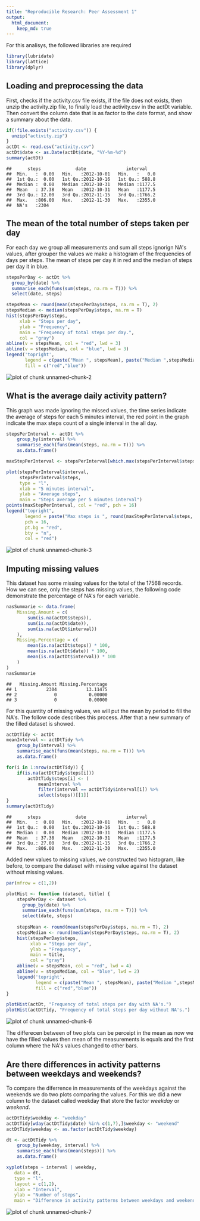 ```yaml
---
title: "Reproducible Research: Peer Assessment 1"
output: 
  html_document: 
    keep_md: true 
---
```


For this analisys, the followed libraries are required


```r
library(lubridate)
library(lattice)
library(dplyr)
```

## Loading and preprocessing the data

First, checks if the activity.csv file exists, if the file does not exists, then
unzip the activity.zip file, to finally load the activity.csv in the actDt variable.
Then convert the column date that is as factor to the date format, and show a summary 
about the data.



```r
if(!file.exists("activity.csv")) {
  unzip("activity.zip")
}
actDt <- read.csv("activity.csv")
actDt$date <- as.Date(actDt$date, "%Y-%m-%d")
summary(actDt)
```

```
##      steps             date               interval     
##  Min.   :  0.00   Min.   :2012-10-01   Min.   :   0.0  
##  1st Qu.:  0.00   1st Qu.:2012-10-16   1st Qu.: 588.8  
##  Median :  0.00   Median :2012-10-31   Median :1177.5  
##  Mean   : 37.38   Mean   :2012-10-31   Mean   :1177.5  
##  3rd Qu.: 12.00   3rd Qu.:2012-11-15   3rd Qu.:1766.2  
##  Max.   :806.00   Max.   :2012-11-30   Max.   :2355.0  
##  NA's   :2304
```


## The mean of the total number of steps taken per day

For each day we group all measurements and sum all steps ignorign NA's values, after grouper the values we make a histogram of the frequencies of days per steps. The mean of steps per day it in red and the median of steps per day it in blue.


```r
stepsPerDay <- actDt %>% 
  group_by(date) %>% 
  summarise_each(funs(sum(steps, na.rm = T))) %>% 
  select(date, steps)

stepsMean <- round(mean(stepsPerDay$steps, na.rm = T), 2)
stepsMedian <- median(stepsPerDay$steps, na.rm = T)
hist(stepsPerDay$steps, 
     xlab = "Steps per day",
     ylab = "Frequency",
     main = "Frequency of total steps per day.", 
     col = "gray")
abline(v = stepsMean, col = "red", lwd = 3)
abline(v = stepsMedian, col = "blue", lwd = 3)
legend('topright', 
       legend = c(paste("Mean ", stepsMean), paste("Median ",stepsMedian)), 
       fill = c("red","blue"))
```

![plot of chunk unnamed-chunk-2](figure/unnamed-chunk-2-1.png)

## What is the average daily activity pattern?

This graph was made ignoring the missed values, the time series indicate the average of steps for each 5 minutes interval, the red point in the graph indicate the max steps count of a single interval in the all day.


```r
stepsPerInterval <- actDt %>%
    group_by(interval) %>%
    summarise_each(funs(mean(steps, na.rm = T))) %>%
    as.data.frame()

maxStepPerInterval <- stepsPerInterval[which.max(stepsPerInterval$steps),]

plot(stepsPerInterval$interval, 
     stepsPerInterval$steps, 
     type = "l", 
     xlab = "5 minutes interval", 
     ylab = "Average steps", 
     main = "Steps average per 5 minutes interval")
points(maxStepPerInterval, col = "red", pch = 16)
legend("topright", 
       legend = paste("Max steps is ", round(maxStepPerInterval$steps, 2)), 
       pch = 16, 
       pt.bg = "red", 
       bty = "n", 
       col = "red")
```

![plot of chunk unnamed-chunk-3](figure/unnamed-chunk-3-1.png)

## Imputing missing values

This dataset has some missing values for the total of the 17568 records. How we can see, only the steps has missing values, the following code demonstrate the percentage of NA's for each variable.


```r
nasSummarie <- data.frame(
    Missing.Amount = c(
        sum(is.na(actDt$steps)),
        sum(is.na(actDt$date)),
        sum(is.na(actDt$interval))
    ),
    Missing.Percentage = c(
        mean(is.na(actDt$steps)) * 100,
        mean(is.na(actDt$date)) * 100,
        mean(is.na(actDt$interval)) * 100
    )
)
nasSummarie
```

```
##   Missing.Amount Missing.Percentage
## 1           2304           13.11475
## 2              0            0.00000
## 3              0            0.00000
```


For this quantity of missing values, we will put the mean by period to fill the NA's. The follow code describes this process. After that a new summary of the filled dataset is showed.


```r
actDtTidy <- actDt
meanInterval <- actDtTidy %>% 
    group_by(interval) %>% 
    summarise_each(funs(mean(steps, na.rm = T))) %>% 
    as.data.frame()

for(i in 1:nrow(actDtTidy)) {
    if(is.na(actDtTidy$steps[i]))
        actDtTidy$steps[i] <- (
            meanInterval %>% 
            filter(interval == actDtTidy$interval[i]) %>% 
            select(steps))[[1]]
}
summary(actDtTidy)
```

```
##      steps             date               interval     
##  Min.   :  0.00   Min.   :2012-10-01   Min.   :   0.0  
##  1st Qu.:  0.00   1st Qu.:2012-10-16   1st Qu.: 588.8  
##  Median :  0.00   Median :2012-10-31   Median :1177.5  
##  Mean   : 37.38   Mean   :2012-10-31   Mean   :1177.5  
##  3rd Qu.: 27.00   3rd Qu.:2012-11-15   3rd Qu.:1766.2  
##  Max.   :806.00   Max.   :2012-11-30   Max.   :2355.0
```

Added new values to missing values, we constructed two histogram, like before, to compare the dataset with missing value against the dataset without missing values.


```r
par(mfrow = c(1,2))

plotHist <- function (dataset, title) {
    stepsPerDay <- dataset %>% 
      group_by(date) %>% 
      summarise_each(funs(sum(steps, na.rm = T))) %>% 
      select(date, steps)
    
    stepsMean <- round(mean(stepsPerDay$steps, na.rm = T), 2)
    stepsMedian <- round(median(stepsPerDay$steps, na.rm = T), 2)
    hist(stepsPerDay$steps, 
         xlab = "Steps per day",
         ylab = "Frequency",
         main = title, 
         col = "gray")
    abline(v = stepsMean, col = "red", lwd = 4)
    abline(v = stepsMedian, col = "blue", lwd = 2)
    legend('topright', 
           legend = c(paste("Mean ", stepsMean), paste("Median ",stepsMedian)), 
           fill = c("red","blue"))
}

plotHist(actDt, "Frequency of total steps per day with NA's.")
plotHist(actDtTidy, "Frequency of total steps per day without NA's.")
```

![plot of chunk unnamed-chunk-6](figure/unnamed-chunk-6-1.png)

The differecen between of two plots can be perceipt in the mean as now we have the filled values then mean of the measurements is equals and the first column where the NA's values changed to other bars.

## Are there differences in activity patterns between weekdays and weekends?

To compare the diferrence in measurements of the weekdays against the weekends we do two plots comparing the values. For this we did a new column to the dataset called weekday that store the factor *weekday* or *weekend*.


```r
actDtTidy$weekday <- "weekday"
actDtTidy[wday(actDtTidy$date) %in% c(1,7),]$weekday <- "weekend"
actDtTidy$weekday <- as.factor(actDtTidy$weekday)

dt <- actDtTidy %>% 
    group_by(weekday, interval) %>% 
    summarise_each(funs(mean(steps))) %>% 
    as.data.frame()

xyplot(steps ~ interval | weekday, 
   data = dt, 
   type = "l", 
   layout = c(1,2),
   xlab = "Interval",
   ylab = "Number of steps",
   main = "Difference in activity patterns between weekdays and weekends")
```

![plot of chunk unnamed-chunk-7](figure/unnamed-chunk-7-1.png)

